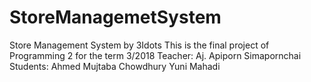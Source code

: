 # StoreManagemetSystem
Store Management System by 3Idots
This is the final project of Programming 2
for the term 3/2018
Teacher: Aj. Apiporn Simapornchai
Students: Ahmed Mujtaba Chowdhury
          Yuni
          Mahadi
          
          
